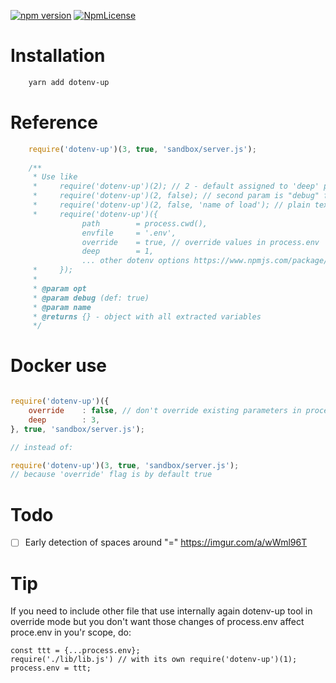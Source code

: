 [![npm version](https://badge.fury.io/js/dotenv-up.svg)](https://badge.fury.io/js/dotenv-up)
[![NpmLicense](https://img.shields.io/npm/l/dotenv-up.svg)](https://github.com/stopsopa/dotenv-up/blob/master/LICENSE)

# Installation

```bash
    yarn add dotenv-up
```    

# Reference

```javascript
    require('dotenv-up')(3, true, 'sandbox/server.js');
    
    /**
     * Use like
     *     require('dotenv-up')(2); // 2 - default assigned to 'deep' parameter
     *     require('dotenv-up')(2, false); // second param is "debug" flag - to show on not show each step on the screen
     *     require('dotenv-up')(2, false, 'name of load'); // plain text to describe individual use of this library
     *     require('dotenv-up')({
                path        = process.cwd(),
                envfile     = '.env',
                override    = true, // override values in process.env
                deep        = 1,
                ... other dotenv options https://www.npmjs.com/package/dotenv
     *     });
     *
     * @param opt
     * @param debug (def: true)
     * @param name
     * @returns {} - object with all extracted variables
     */
```

# Docker use

```javascript

require('dotenv-up')({
    override    : false, // don't override existing parameters in process.env by those from .env file
    deep        : 3,
}, true, 'sandbox/server.js');

// instead of:

require('dotenv-up')(3, true, 'sandbox/server.js');
// because 'override' flag is by default true

```

# Todo

- [ ] Early detection of spaces around "=" https://imgur.com/a/wWml96T 

# Tip

If you need to include other file that use internally again dotenv-up tool in override mode but you don't want those changes of process.env affect proce.env in you'r scope, do:

    const ttt = {...process.env};
    require('./lib/lib.js') // with its own require('dotenv-up')(1);
    process.env = ttt;     
